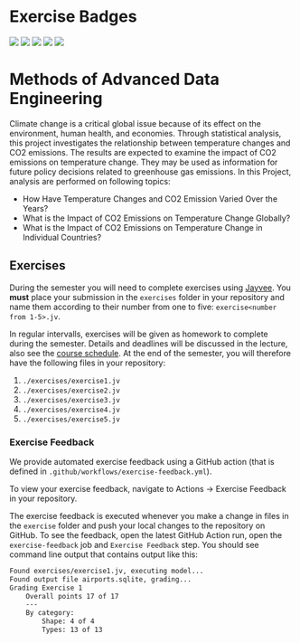# Exercise Badges

![](https://byob.yarr.is/moeezmujahid70/MADE-SS24/score_ex1) ![](https://byob.yarr.is/moeezmujahid70/MADE-SS24/score_ex2) ![](https://byob.yarr.is/moeezmujahid70/MADE-SS24/score_ex3) ![](https://byob.yarr.is/moeezmujahid70/MADE-SS24/score_ex4) ![](https://byob.yarr.is/moeezmujahid70/MADE-SS24/score_ex5)


# Methods of Advanced Data Engineering 


Climate change is a critical global issue because of its effect on the environment, human health, and economies. Through statistical analysis, this project investigates the relationship between temperature changes and CO2 emissions. The results are expected to examine the impact of CO2 emissions on temperature change. They may be used as information for future policy decisions related to greenhouse gas emissions.
In this Project, analysis are performed on following topics:

- How Have Temperature Changes and CO2 Emission  Varied Over the Years?
- What is the Impact of CO2 Emissions on Temperature Change Globally?
- What is the Impact of CO2 Emissions on Temperature Change in Individual Countries? 


## Exercises
During the semester you will need to complete exercises using [Jayvee](https://github.com/jvalue/jayvee). You **must** place your submission in the `exercises` folder in your repository and name them according to their number from one to five: `exercise<number from 1-5>.jv`.

In regular intervalls, exercises will be given as homework to complete during the semester. Details and deadlines will be discussed in the lecture, also see the [course schedule](https://made.uni1.de/). At the end of the semester, you will therefore have the following files in your repository:

1. `./exercises/exercise1.jv`
2. `./exercises/exercise2.jv`
3. `./exercises/exercise3.jv`
4. `./exercises/exercise4.jv`
5. `./exercises/exercise5.jv`

### Exercise Feedback
We provide automated exercise feedback using a GitHub action (that is defined in `.github/workflows/exercise-feedback.yml`). 

To view your exercise feedback, navigate to Actions -> Exercise Feedback in your repository.

The exercise feedback is executed whenever you make a change in files in the `exercise` folder and push your local changes to the repository on GitHub. To see the feedback, open the latest GitHub Action run, open the `exercise-feedback` job and `Exercise Feedback` step. You should see command line output that contains output like this:

```sh
Found exercises/exercise1.jv, executing model...
Found output file airports.sqlite, grading...
Grading Exercise 1
	Overall points 17 of 17
	---
	By category:
		Shape: 4 of 4
		Types: 13 of 13
```
